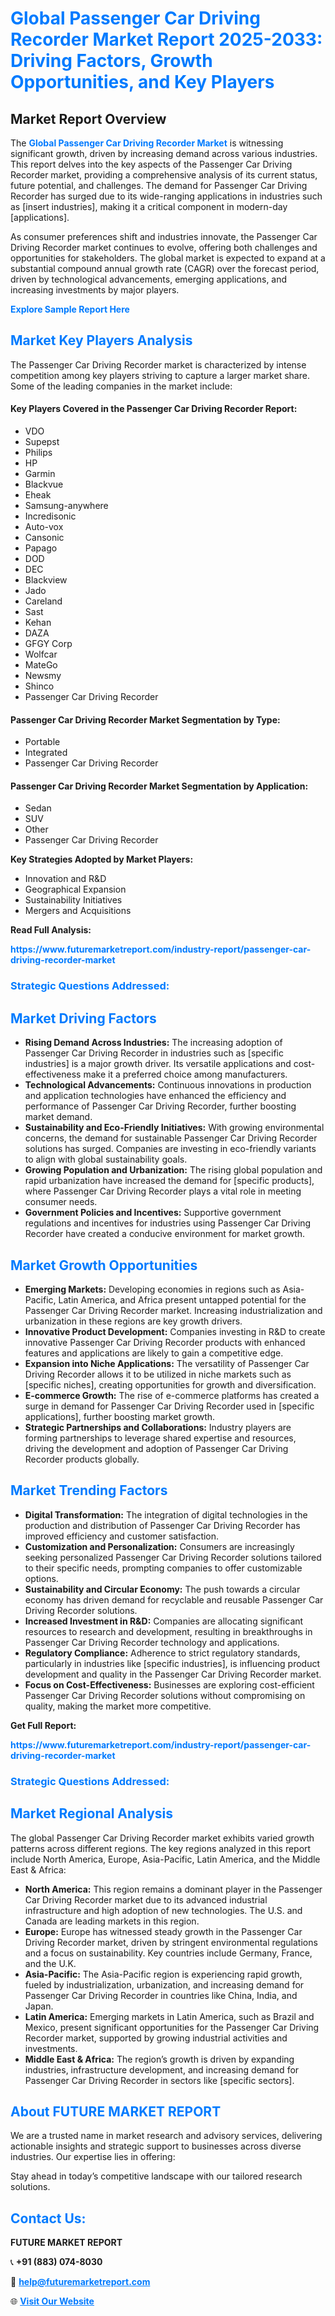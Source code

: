 <h1 style="color: #007BFF;">Global Passenger Car Driving Recorder Market Report 2025-2033: Driving Factors, Growth Opportunities, and Key Players</h1>

<section id="overview">
<h2>Market Report Overview</h2>
<p>The <a href="https://www.futuremarketreport.com/industry-report/passenger-car-driving-recorder-market" style="color: #007BFF; text-decoration: none;"><strong>Global Passenger Car Driving Recorder Market</strong></a> is witnessing significant growth, driven by increasing demand across various industries. This report delves into the key aspects of the Passenger Car Driving Recorder market, providing a comprehensive analysis of its current status, future potential, and challenges. The demand for Passenger Car Driving Recorder has surged due to its wide-ranging applications in industries such as [insert industries], making it a critical component in modern-day [applications].</p>
<p>As consumer preferences shift and industries innovate, the Passenger Car Driving Recorder market continues to evolve, offering both challenges and opportunities for stakeholders. The global market is expected to expand at a substantial compound annual growth rate (CAGR) over the forecast period, driven by technological advancements, emerging applications, and increasing investments by major players.</p>
</section>

<section id="overview">
<p><a href="https://www.futuremarketreport.com/request-sample/reportId=101605" style="color: #007BFF; text-decoration: none;"><strong>Explore Sample Report Here</strong></a></p>
</section>

<section id="key-players">
<h2 style="color: #007BFF;">Market Key Players Analysis</h2>
<p>The Passenger Car Driving Recorder market is characterized by intense competition among key players striving to capture a larger market share. Some of the leading companies in the market include:</p>
<h4>Key Players Covered in the Passenger Car Driving Recorder Report:</h4>
<ul><li>VDO</li><li>Supepst</li><li>Philips</li><li>HP</li><li>Garmin</li><li>Blackvue</li><li>Eheak</li><li>Samsung-anywhere</li><li>Incredisonic</li><li>Auto-vox</li><li>Cansonic</li><li>Papago</li><li>DOD</li><li>DEC</li><li>Blackview</li><li>Jado</li><li>Careland</li><li>Sast</li><li>Kehan</li><li>DAZA</li><li>GFGY Corp</li><li>Wolfcar</li><li>MateGo</li><li>Newsmy</li><li>Shinco</li><li>Passenger Car Driving Recorder</li></ul>
<h4>Passenger Car Driving Recorder Market Segmentation by Type:</h4>
<ul><li>Portable</li><li>Integrated</li><li>Passenger Car Driving Recorder</li></ul>

<h4>Passenger Car Driving Recorder Market Segmentation by Application:</h4>
<ul><li>Sedan</li><li>SUV</li><li>Other</li><li>Passenger Car Driving Recorder</li></ul>
<p><strong>Key Strategies Adopted by Market Players:</strong></p>
<ul>
<li>Innovation and R&D</li>
<li>Geographical Expansion</li>
<li>Sustainability Initiatives</li>
<li>Mergers and Acquisitions</li>
</ul>
</section>

<section>
<p><strong>Read Full Analysis: </strong></p><a href="https://www.futuremarketreport.com/industry-report/passenger-car-driving-recorder-market" style="color: #007BFF; text-decoration: none;"><strong>https://www.futuremarketreport.com/industry-report/passenger-car-driving-recorder-market</strong></a>
<h3 style="color: #007BFF;">Strategic Questions Addressed:</h3>
</section>

<section id="driving-factors">
<h2 style="color: #007BFF;">Market Driving Factors</h2>
<ul>
<li><strong>Rising Demand Across Industries:</strong> The increasing adoption of Passenger Car Driving Recorder in industries such as [specific industries] is a major growth driver. Its versatile applications and cost-effectiveness make it a preferred choice among manufacturers.</li>
<li><strong>Technological Advancements:</strong> Continuous innovations in production and application technologies have enhanced the efficiency and performance of Passenger Car Driving Recorder, further boosting market demand.</li>
<li><strong>Sustainability and Eco-Friendly Initiatives:</strong> With growing environmental concerns, the demand for sustainable Passenger Car Driving Recorder solutions has surged. Companies are investing in eco-friendly variants to align with global sustainability goals.</li>
<li><strong>Growing Population and Urbanization:</strong> The rising global population and rapid urbanization have increased the demand for [specific products], where Passenger Car Driving Recorder plays a vital role in meeting consumer needs.</li>
<li><strong>Government Policies and Incentives:</strong> Supportive government regulations and incentives for industries using Passenger Car Driving Recorder have created a conducive environment for market growth.</li>
</ul>
</section>

<section id="growth-opportunities">
<h2 style="color: #007BFF;">Market Growth Opportunities</h2>
<ul>
<li><strong>Emerging Markets:</strong> Developing economies in regions such as Asia-Pacific, Latin America, and Africa present untapped potential for the Passenger Car Driving Recorder market. Increasing industrialization and urbanization in these regions are key growth drivers.</li>
<li><strong>Innovative Product Development:</strong> Companies investing in R&D to create innovative Passenger Car Driving Recorder products with enhanced features and applications are likely to gain a competitive edge.</li>
<li><strong>Expansion into Niche Applications:</strong> The versatility of Passenger Car Driving Recorder allows it to be utilized in niche markets such as [specific niches], creating opportunities for growth and diversification.</li>
<li><strong>E-commerce Growth:</strong> The rise of e-commerce platforms has created a surge in demand for Passenger Car Driving Recorder used in [specific applications], further boosting market growth.</li>
<li><strong>Strategic Partnerships and Collaborations:</strong> Industry players are forming partnerships to leverage shared expertise and resources, driving the development and adoption of Passenger Car Driving Recorder products globally.</li>
</ul>
</section>

<section id="trending-factors">
<h2 style="color: #007BFF;">Market Trending Factors</h2>
<ul>
<li><strong>Digital Transformation:</strong> The integration of digital technologies in the production and distribution of Passenger Car Driving Recorder has improved efficiency and customer satisfaction.</li>
<li><strong>Customization and Personalization:</strong> Consumers are increasingly seeking personalized Passenger Car Driving Recorder solutions tailored to their specific needs, prompting companies to offer customizable options.</li>
<li><strong>Sustainability and Circular Economy:</strong> The push towards a circular economy has driven demand for recyclable and reusable Passenger Car Driving Recorder solutions.</li>
<li><strong>Increased Investment in R&D:</strong> Companies are allocating significant resources to research and development, resulting in breakthroughs in Passenger Car Driving Recorder technology and applications.</li>
<li><strong>Regulatory Compliance:</strong> Adherence to strict regulatory standards, particularly in industries like [specific industries], is influencing product development and quality in the Passenger Car Driving Recorder market.</li>
<li><strong>Focus on Cost-Effectiveness:</strong> Businesses are exploring cost-efficient Passenger Car Driving Recorder solutions without compromising on quality, making the market more competitive.</li>
</ul>
</section>

<section>
<p><strong>Get Full Report: </strong></p><a href="https://www.futuremarketreport.com/industry-report/passenger-car-driving-recorder-market" style="color: #007BFF; text-decoration: none;"><strong>https://www.futuremarketreport.com/industry-report/passenger-car-driving-recorder-market</strong></a>
<h3 style="color: #007BFF;">Strategic Questions Addressed:</h3>
</section>


<section id="regional-analysis">
<h2 style="color: #007BFF;">Market Regional Analysis</h2>
<p>The global Passenger Car Driving Recorder market exhibits varied growth patterns across different regions. The key regions analyzed in this report include North America, Europe, Asia-Pacific, Latin America, and the Middle East & Africa:</p>
<ul>
<li><strong>North America:</strong> This region remains a dominant player in the Passenger Car Driving Recorder market due to its advanced industrial infrastructure and high adoption of new technologies. The U.S. and Canada are leading markets in this region.</li>
<li><strong>Europe:</strong> Europe has witnessed steady growth in the Passenger Car Driving Recorder market, driven by stringent environmental regulations and a focus on sustainability. Key countries include Germany, France, and the U.K.</li>
<li><strong>Asia-Pacific:</strong> The Asia-Pacific region is experiencing rapid growth, fueled by industrialization, urbanization, and increasing demand for Passenger Car Driving Recorder in countries like China, India, and Japan.</li>
<li><strong>Latin America:</strong> Emerging markets in Latin America, such as Brazil and Mexico, present significant opportunities for the Passenger Car Driving Recorder market, supported by growing industrial activities and investments.</li>
<li><strong>Middle East & Africa:</strong> The region’s growth is driven by expanding industries, infrastructure development, and increasing demand for Passenger Car Driving Recorder in sectors like [specific sectors].</li>
</ul>
</section>

<footer>
<h2 style="color: #007BFF;">About FUTURE MARKET REPORT</h2>
<p>We are a trusted name in market research and advisory services, delivering actionable insights and strategic support to businesses across diverse industries. Our expertise lies in offering:</p>

<p>Stay ahead in today’s competitive landscape with our tailored research solutions.</p>

<h2 style="color: #007BFF;">Contact Us:</h2>
<p><strong>FUTURE MARKET REPORT</strong></p>
<p>📞 <strong>+91 (883) 074-8030</strong></p>
<p>📧 <strong><a href="mailto:help@futuremarketreport.com" style="color: #007BFF;">help@futuremarketreport.com</a></strong></p>
<p>🌐 <strong><a href="https://www.futuremarketreport.com/" style="color: #007BFF;">Visit Our Website</a></strong></p>
</footer>